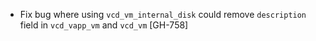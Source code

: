 * Fix bug where using `vcd_vm_internal_disk` could remove `description` field in `vcd_vapp_vm` and `vcd_vm` [GH-758]